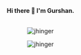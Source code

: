 <div align="center"><strong>Hi there 👋 I'm Gurshan.</strong></div>
<br />

<p align="center"> <img src="https://komarev.com/ghpvc/?username=jhinger&label=Profile%20views&color=0e75b6&style=flat" alt="jhinger" /> </p>
<div align="center"><img align="center" src="https://github-readme-streak-stats.herokuapp.com/?user=jhinger&" alt="jhinger" /></div>
